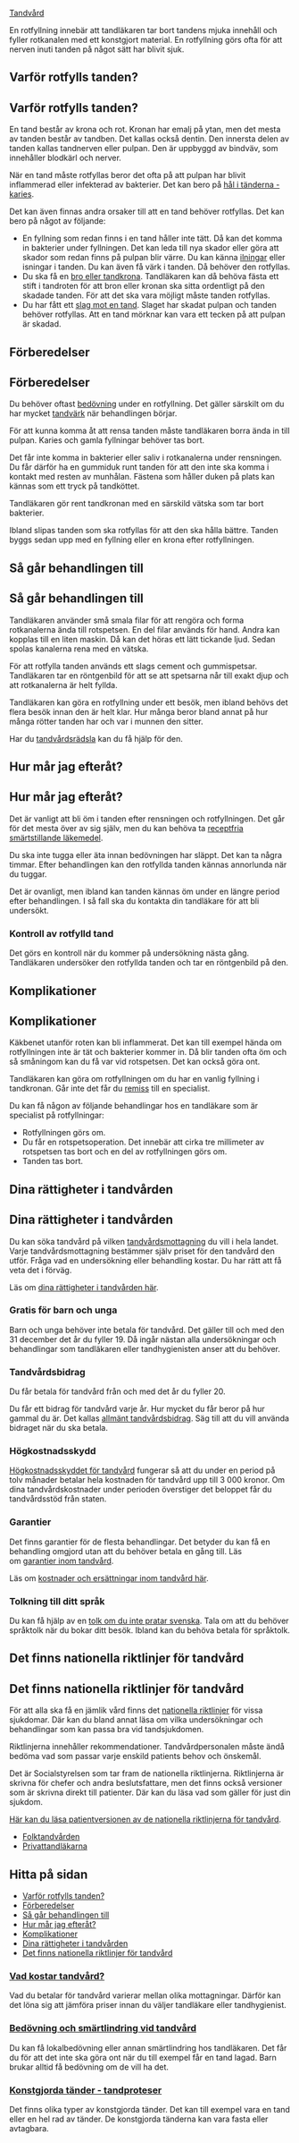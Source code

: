[Tandvård](https://www.1177.se/undersokning-behandling/tandvard/)

En rotfyllning innebär att tandläkaren tar bort tandens mjuka innehåll och fyller rotkanalen med ett konstgjort material. En rotfyllning görs ofta för att nerven inuti tanden på något sätt har blivit sjuk.

Varför rotfylls tanden?
-----------------------

Varför rotfylls tanden?
-----------------------

En tand består av krona och rot. Kronan har emalj på ytan, men det mesta av tanden består av tandben. Det kallas också dentin. Den innersta delen av tanden kallas tandnerven eller pulpan. Den är uppbyggd av bindväv, som innehåller blodkärl och nerver.

När en tand måste rotfyllas beror det ofta på att pulpan har blivit inflammerad eller infekterad av bakterier. Det kan bero på [hål i tänderna - karies](https://www.1177.se/sjukdomar--besvar/mun-och-tander/tander/hal-i-tanderna--karies/).

Det kan även finnas andra orsaker till att en tand behöver rotfyllas. Det kan bero på något av följande:

*   En fyllning som redan finns i en tand håller inte tätt. Då kan det komma in bakterier under fyllningen. Det kan leda till nya skador eller göra att skador som redan finns på pulpan blir värre. Du kan känna [ilningar](https://www.1177.se/sjukdomar--besvar/mun-och-tander/tander/ilningar-i-tanderna/) eller isningar i tanden. Du kan även få värk i tanden. Då behöver den rotfyllas.
*   Du ska få en [bro eller tandkrona](https://www.1177.se/undersokning-behandling/tandvard/konstgjorda-tander/). Tandläkaren kan då behöva fästa ett stift i tandroten för att bron eller kronan ska sitta ordentligt på den skadade tanden. För att det ska vara möjligt måste tanden rotfyllas.
*   Du har fått ett [slag mot en tand](https://www.1177.se/sjukdomar--besvar/mun-och-tander/tander/skador-pa-tander/tandolycksfall--nar-en-tand-slas-ut-eller-skadas/). Slaget har skadat pulpan och tanden behöver rotfyllas. Att en tand mörknar kan vara ett tecken på att pulpan är skadad.

Förberedelser
-------------

Förberedelser
-------------

Du behöver oftast [bedövning](https://www.1177.se/undersokning-behandling/tandvard/bedovning-och-smartlindring-vid-tandvard/) under en rotfyllning. Det gäller särskilt om du har mycket [tandvärk](https://www.1177.se/sjukdomar--besvar/mun-och-tander/tander/tandvark/) när behandlingen börjar.

För att kunna komma åt att rensa tanden måste tandläkaren borra ända in till pulpan. Karies och gamla fyllningar behöver tas bort.

Det får inte komma in bakterier eller saliv i rotkanalerna under rensningen. Du får därför ha en gummiduk runt tanden för att den inte ska komma i kontakt med resten av munhålan. Fästena som håller duken på plats kan kännas som ett tryck på tandköttet.

Tandläkaren gör rent tandkronan med en särskild vätska som tar bort bakterier.

Ibland slipas tanden som ska rotfyllas för att den ska hålla bättre. Tanden byggs sedan upp med en fyllning eller en krona efter rotfyllningen.

Så går behandlingen till
------------------------

Så går behandlingen till
------------------------

Tandläkaren använder små smala filar för att rengöra och forma rotkanalerna ända till rotspetsen. En del filar används för hand. Andra kan kopplas till en liten maskin. Då kan det höras ett lätt tickande ljud. Sedan spolas kanalerna rena med en vätska.

För att rotfylla tanden används ett slags cement och gummispetsar. Tandläkaren tar en röntgenbild för att se att spetsarna når till exakt djup och att rotkanalerna är helt fyllda.

Tandläkaren kan göra en rotfyllning under ett besök, men ibland behövs det flera besök innan den är helt klar. Hur många beror bland annat på hur många rötter tanden har och var i munnen den sitter.

Har du [tandvårdsrädsla](https://www.1177.se/sjukdomar--besvar/psykiska-sjukdomar-och-besvar/angest/tandvardsradsla/tandvardsradsla-hos-vuxna/) kan du få hjälp för den.

Hur mår jag efteråt?
--------------------

Hur mår jag efteråt?
--------------------

Det är vanligt att bli öm i tanden efter rensningen och rotfyllningen. Det går för det mesta över av sig själv, men du kan behöva ta [receptfria smärtstillande läkemedel](https://www.1177.se/undersokning-behandling/behandling-med-lakemedel/lakemedel-utifran-diagnos/receptfria-lakemedel-vid-tillfallig-smarta---vad-ska-jag-valja/).

Du ska inte tugga eller äta innan bedövningen har släppt. Det kan ta några timmar. Efter behandlingen kan den rotfyllda tanden kännas annorlunda när du tuggar.

Det är ovanligt, men ibland kan tanden kännas öm under en längre period efter behandlingen. I så fall ska du kontakta din tandläkare för att bli undersökt.

### Kontroll av rotfylld tand

Det görs en kontroll när du kommer på undersökning nästa gång. Tandläkaren undersöker den rotfyllda tanden och tar en röntgenbild på den.

Komplikationer
--------------

Komplikationer
--------------

Käkbenet utanför roten kan bli inflammerat. Det kan till exempel hända om rotfyllningen inte är tät och bakterier kommer in. Då blir tanden ofta öm och så småningom kan du få var vid rotspetsen. Det kan också göra ont.

Tandläkaren kan göra om rotfyllningen om du har en vanlig fyllning i tandkronan. Går inte det får du [remiss](https://www.1177.se/sa-fungerar-varden/att-valja-vardmottagning/remiss/) till en specialist.

Du kan få någon av följande behandlingar hos en tandläkare som är specialist på rotfyllningar:

*   Rotfyllningen görs om.
*   Du får en rotspetsoperation. Det innebär att cirka tre millimeter av rotspetsen tas bort och en del av rotfyllningen görs om.
*   Tanden tas bort.

Dina rättigheter i tandvården
-----------------------------

Dina rättigheter i tandvården
-----------------------------

Du kan söka tandvård på vilken [tandvårdsmottagning](https://www.1177.se/lankbiblioteket/nationella-lankar/1177---lankar/hitta-vard---forinstallda-sok/hitta-vard---tandvard-nara-mig/) du vill i hela landet. Varje tandvårdsmottagning bestämmer själv priset för den tandvård den utför. Fråga vad en undersökning eller behandling kostar. Du har rätt att få veta det i förväg.

Läs om [dina rättigheter i tandvården här](https://www.1177.se/sa-fungerar-varden/lagar-och-bestammelser/rattigheter-inom-tandvard/).

### Gratis för barn och unga

Barn och unga behöver inte betala för tandvård. Det gäller till och med den 31 december det år du fyller 19. Då ingår nästan alla undersökningar och behandlingar som tandläkaren eller tandhygienisten anser att du behöver.

### Tandvårdsbidrag

Du får betala för tandvård från och med det år du fyller 20.

Du får ett bidrag för tandvård varje år. Hur mycket du får beror på hur gammal du är. Det kallas [allmänt tandvårdsbidrag](https://www.1177.se/sa-fungerar-varden/kostnader-och-ersattningar/kostnader-och-ersattningar-inom-tandvard/tandvard-nar-du-ar-over-19-ar---statligt-tandvardsstod/#section-18055). Säg till att du vill använda bidraget när du ska betala.

### Högkostnadsskydd

[Högkostnadsskyddet för tandvård](https://www.1177.se/sa-fungerar-varden/kostnader-och-ersattningar/kostnader-och-ersattningar-inom-tandvard/tandvard-nar-du-ar-over-19-ar---statligt-tandvardsstod/#section-59111) fungerar så att du under en period på tolv månader betalar hela kostnaden för tandvård upp till 3 000 kronor. Om dina tandvårdskostnader under perioden överstiger det beloppet får du tandvårdsstöd från staten.

### Garantier

Det finns garantier för de flesta behandlingar. Det betyder du kan få en behandling omgjord utan att du behöver betala en gång till. Läs om [garantier inom tandvård](https://www.1177.se/sa-fungerar-varden/lagar-och-bestammelser/rattigheter-inom-tandvard/#section-18222).

Läs om [kostnader och ersättningar inom tandvård här](https://www.1177.se/sa-fungerar-varden/kostnader-och-ersattningar/kostnader-och-ersattningar-inom-tandvard/).

### Tolkning till ditt språk

Du kan få hjälp av en [tolk om du inte pratar svenska](https://www.1177.se/sa-fungerar-varden/vard-om-du-kommer-fran-ett-annat-land/tolkning-till-mitt-sprak/). Tala om att du behöver språktolk när du bokar ditt besök. Ibland kan du behöva betala för språktolk.

Det finns nationella riktlinjer för tandvård
--------------------------------------------

Det finns nationella riktlinjer för tandvård
--------------------------------------------

För att alla ska få en jämlik vård finns det [nationella riktlinjer](https://www.1177.se/sa-fungerar-varden/lagar-och-bestammelser/nationella-riktlinjer/ "Nationella riktlinjer") för vissa sjukdomar. Där kan du bland annat läsa om vilka undersökningar och behandlingar som kan passa bra vid tandsjukdomen.

Riktlinjerna innehåller rekommendationer. Tandvårdpersonalen måste ändå bedöma vad som passar varje enskild patients behov och önskemål.

Det är Socialstyrelsen som tar fram de nationella riktlinjerna. Riktlinjerna är skrivna för chefer och andra beslutsfattare, men det finns också versioner som är skrivna direkt till patienter. Där kan du läsa vad som gäller för just din sjukdom.

[Här kan du läsa patientversionen av de nationella riktlinjerna för tandvård](https://www.1177.se/lankbiblioteket/nationella-lankar/s/socialstyrelsen/riktlinjer-patientversion/socialstyrelsen---nationella-riktlinjer-tandvard-vuxna/ "Nationella riktlinjer vuxentandvård"). 

*   [Folktandvården](https://www.1177.se/lankbiblioteket/nationella-lankar/f/www.folktandvarden.se/folktandvarden/)
*   [Privattandläkarna](https://www.1177.se/lankbiblioteket/nationella-lankar/p/privattandlakarna/)

Hitta på sidan
--------------

*   [Varför rotfylls tanden?](https://www.1177.se/undersokning-behandling/tandvard/rotfyllning/#section-10743)
*   [Förberedelser](https://www.1177.se/undersokning-behandling/tandvard/rotfyllning/#section-10744)
*   [Så går behandlingen till](https://www.1177.se/undersokning-behandling/tandvard/rotfyllning/#section-10745)
*   [Hur mår jag efteråt?](https://www.1177.se/undersokning-behandling/tandvard/rotfyllning/#section-10746)
*   [Komplikationer](https://www.1177.se/undersokning-behandling/tandvard/rotfyllning/#section-10748)
*   [Dina rättigheter i tandvården](https://www.1177.se/undersokning-behandling/tandvard/rotfyllning/#section-185191)
*   [Det finns nationella riktlinjer för tandvård](https://www.1177.se/undersokning-behandling/tandvard/rotfyllning/#section-133836)

### [Vad kostar tandvård?](https://www.1177.se/sa-fungerar-varden/kostnader-och-ersattningar/kostnader-och-ersattningar-inom-tandvard/vad-kostar-tandvard/)

Vad du betalar för tandvård varierar mellan olika mottagningar. Därför kan det löna sig att jämföra priser innan du väljer tandläkare eller tandhygienist.

### [Bedövning och smärtlindring vid tandvård](https://www.1177.se/undersokning-behandling/tandvard/bedovning-och-smartlindring-vid-tandvard/)

Du kan få lokalbedövning eller annan smärtlindring hos tandläkaren. Det får du för att det inte ska göra ont när du till exempel får en tand lagad. Barn brukar alltid få bedövning om de vill ha det.

### [Konstgjorda tänder - tandproteser](https://www.1177.se/undersokning-behandling/tandvard/konstgjorda-tander/)

Det finns olika typer av konstgjorda tänder. Det kan till exempel vara en tand eller en hel rad av tänder. De konstgjorda tänderna kan vara fasta eller avtagbara.